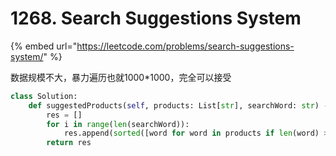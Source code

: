 # 1268. Search Suggestions System

{% embed url="https://leetcode.com/problems/search-suggestions-system/" %}

数据规模不大，暴力遍历也就1000\*1000，完全可以接受

```python
class Solution:
    def suggestedProducts(self, products: List[str], searchWord: str) -> List[List[str]]:
        res = []
        for i in range(len(searchWord)):
            res.append(sorted([word for word in products if len(word) > i and word[:i+1] == searchWord[:i+1]])[:3])
        return res
```

